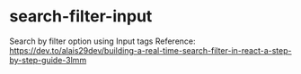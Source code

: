 # search-filter-input
Search by filter option using Input tags
Reference: https://dev.to/alais29dev/building-a-real-time-search-filter-in-react-a-step-by-step-guide-3lmm
